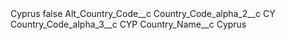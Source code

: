 <?xml version="1.0" encoding="UTF-8"?>
<CustomMetadata xmlns="http://soap.sforce.com/2006/04/metadata" xmlns:xsi="http://www.w3.org/2001/XMLSchema-instance" xmlns:xsd="http://www.w3.org/2001/XMLSchema">
    <label>Cyprus</label>
    <protected>false</protected>
    <values>
        <field>Alt_Country_Code__c</field>
        <value xsi:nil="true"/>
    </values>
    <values>
        <field>Country_Code_alpha_2__c</field>
        <value xsi:type="xsd:string">CY</value>
    </values>
    <values>
        <field>Country_Code_alpha_3__c</field>
        <value xsi:type="xsd:string">CYP</value>
    </values>
    <values>
        <field>Country_Name__c</field>
        <value xsi:type="xsd:string">Cyprus</value>
    </values>
</CustomMetadata>
